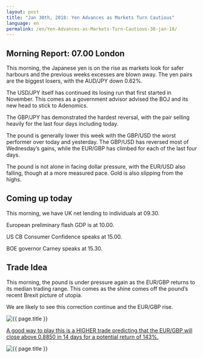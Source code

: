 ```yaml
---
layout: post
title: "Jan 30th, 2018: Yen Advances as Markets Turn Cautious"
language: en
permalink: /en/Yen-Advances-as-Markets-Turn-Cautious-30-jan-18/
---
```

## Morning Report: 07.00 London

This morning, the Japanese yen is on the rise as markets look for safer harbours and the previous weeks excesses are blown away. The yen pairs are the biggest losers, with the AUD/JPY down 0.62%. 

The USD/JPY itself has continued its losing run that first started in November. This comes as a government advisor advised the BOJ and its new head to stick to Adenomics. 

The GBP/JPY has demonstrated the hardest reversal, with the pair selling heavily for the last four days including today. 

The pound is generally lower this week with the GBP/USD the worst performer over today and yesterday. The GBP/USD has reversed most of Wednesday’s gains, while the EUR/GBP has climbed for each of the last four days. 

The pound is not alone in facing dollar pressure, with the EUR/USD also falling, though at a more measured pace. Gold is also slipping from the highs.

## Coming up today 

This morning, we have UK net lending to individuals at 09.30.

European preliminary flash GDP is at 10.00. 

US CB Consumer Confidence speaks at 15.00. 

BOE governor Carney speaks at 15.30. 

## Trade Idea

This morning, the pound is under pressure again as the EUR/GBP returns to its median trading range. This comes as the shine comes off the pound’s recent Brexit picture of utopia. 

We are likely to see this correction continue and the EUR/GBP rise. 

<img class="post-image" src="{{ site.url }}/images/jan-18/2018-01-30_06-22-27.jpg" alt="{{ page.title }}" title="{{ page.title }}">

<a href="%LINK%%?currency=GBP&market=major_pairs&duration_amount=14&duration_units=d&amount=10&amount_type=payout&expiry_type=duration&underlying=frxEURGBP&formname=higherlower&barrier=0.8850" target="_blank">A good way to play this is a HIGHER trade predicting that the EUR/GBP will close above 0.8850 in 14 days for a potential return of 143%.</a>

<img class="post-image" src="{{ site.url }}/images/jan-18/2018-01-30_06-22-59.jpg" alt="{{ page.title }}" title="{{ page.title }}">
